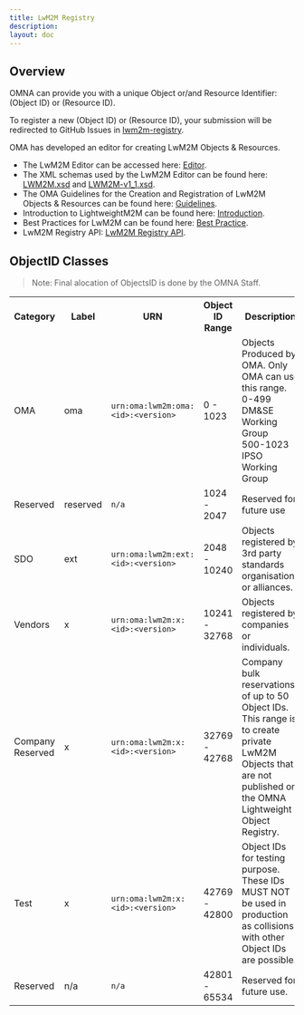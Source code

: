 ```yaml
---
title: LwM2M Registry
description:
layout: doc
---
```


## Overview
OMNA can provide you with a unique Object or/and Resource Identifier: (Object ID) or (Resource ID).

To register a new (Object ID) or (Resource ID), your submission will be redirected to GitHub Issues in [lwm2m-registry](https://github.com/OpenMobileAlliance/lwm2m-registry/issues).

OMA has developed an editor for creating LwM2M Objects & Resources.

- The LwM2M Editor can be accessed here: [Editor](https://openmobilealliance.org/lwm2m-editor).
- The XML schemas used by the LwM2M Editor can be found here: [LWM2M.xsd](https://openmobilealliance.org/lwm2m.xsd) and [LWM2M-v1_1.xsd](https://openmobilealliance.org/lwm2m-v1_1.xsd).
- The OMA Guidelines for the Creation and Registration of LwM2M Objects & Resources can be found here: [Guidelines](https://openmobilealliance.org/guidelines).
- Introduction to LightweightM2M can be found here: [Introduction](https://openmobilealliance.org/introduction).
- Best Practices for LwM2M can be found here: [Best Practice](https://openmobilealliance.org/best-practice).
- LwM2M Registry API: [LwM2M Registry API](https://openmobilealliance.org/lwm2m-registry-api).

## ObjectID Classes

> Note: Final alocation of ObjectsID is done by the OMNA Staff.

<table>
  <tr>
    <th>Category</th>
    <th>Label</th>
    <th>URN</th>
    <th>Object ID Range</th>
    <th>Description</th>
    <th>Operations</th>
  </tr>
  <tr>
    <td>OMA</td>
    <td>oma</td>
    <td><code>urn:oma:lwm2m:oma:&lt;id&gt;:&lt;version&gt;</code></td>
    <td>0 - 1023</td>
    <td>Objects Produced by OMA. Only OMA can use this range.<br>0-499 DM&amp;SE Working Group<br>500-1023 IPSO Working Group</td>
    <td rowspan="7"><a href="/objects" alt="View LwM2M Objects"><img scr="carbon:view-filled" alt="View"></a>  <a href="https://github.com/OpenMobileAlliance/lwm2m-registry/blob/prod/README.md" alt=" Register LwM2M Objects"><img scr="icon-park:write" alt="Register"></a></td>
  </tr>
  <tr>
    <td>Reserved</td>
    <td>reserved</td>
    <td><code>n/a</code></td>
    <td>1024 - 2047</td>
    <td>Reserved for future use</td>
  </tr>
  <tr>
    <td>SDO</td>
    <td>ext</td>
    <td><code>urn:oma:lwm2m:ext:&lt;id&gt;:&lt;version&gt;</code></td>
    <td>2048 - 10240</td>
    <td>Objects registered by 3rd party standards organisations or alliances.</td>
  </tr>
  <tr>
    <td>Vendors</td>
    <td>x</td>
    <td><code>urn:oma:lwm2m:x:&lt;id&gt;:&lt;version&gt;</code></td>
    <td>10241 - 32768</td>
    <td>Objects registered by companies or individuals.</td>
  </tr>
  <tr>
    <td>Company Reserved</td>
    <td>x</td>
    <td><code>urn:oma:lwm2m:x:&lt;id&gt;:&lt;version&gt;</code></td>
    <td>32769 - 42768</td>
    <td>Company bulk reservations of up to 50 Object IDs. This range is to create private LwM2M Objects that are not published on the OMNA Lightweight Object Registry.</td>
  </tr>
  <tr>
    <td>Test</td>
    <td>x</td>
    <td><code>urn:oma:lwm2m:x:&lt;id&gt;:&lt;version&gt;</code></td>
    <td>42769 - 42800</td>
    <td>Object IDs for testing purpose. These IDs MUST NOT be used in production as collisions with other Object IDs are possible.</td>
  </tr>
  <tr>
    <td>Reserved</td>
    <td>n/a</td>
    <td><code>n/a</code></td>
    <td>42801 - 65534</td>
    <td>Reserved for future use.</td>
  </tr>
</table>
